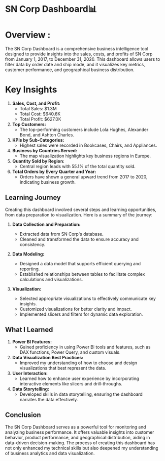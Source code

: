 # SN Corp Dashboard📊

# Overview : 
The SN Corp Dashboard is a comprehensive business intelligence tool designed to provide insights into the sales, costs, and profits of SN Corp from January 1, 2017, to December 31, 2020. This dashboard allows users to filter data by order date and ship mode, and it visualizes key metrics, customer performance, and geographical business distribution.

# Key Insights
1. **Sales, Cost, and Profit:** 
   - Total Sales: $1.3M
   - Total Cost: $640.6K
   - Total Profit: $627.0K
2. **Top Customers:** 
   - The top-performing customers include Lola Hughes, Alexander Bond, and Ashton Charles.
3. **KPIs by Sub-Categories:** 
   - Highest sales were recorded in Bookcases, Chairs, and Appliances.
4. **Business by Countries Served:** 
   - The map visualization highlights key business regions in Europe.
5. **Quantity Sold by Region:** 
   - Central region leads with 55.1% of the total quantity sold.
6. **Total Orders by Every Quarter and Year:** 
   - Orders have shown a general upward trend from 2017 to 2020, indicating business growth.

## Learning Journey
Creating this dashboard involved several steps and learning opportunities, from data preparation to visualization. Here is a summary of the journey:

1. **Data Collection and Preparation:**
   - Extracted data from SN Corp's database.
   - Cleaned and transformed the data to ensure accuracy and consistency.

2. **Data Modeling:**
   - Designed a data model that supports efficient querying and reporting.
   - Established relationships between tables to facilitate complex calculations and visualizations.

3. **Visualization:**
   - Selected appropriate visualizations to effectively communicate key insights.
   - Customized visualizations for better clarity and impact.
   - Implemented slicers and filters for dynamic data exploration.

## What I Learned
1. **Power BI Features:**
   - Gained proficiency in using Power BI tools and features, such as DAX functions, Power Query, and custom visuals.
2. **Data Visualization Best Practices:**
   - Improved my understanding of how to choose and design visualizations that best represent the data.
3. **User Interaction:**
   - Learned how to enhance user experience by incorporating interactive elements like slicers and drill-throughs.
4. **Data Storytelling:**
   - Developed skills in data storytelling, ensuring the dashboard narrates the data effectively.

## Conclusion
The SN Corp Dashboard serves as a powerful tool for monitoring and analyzing business performance. It offers valuable insights into customer behavior, product performance, and geographical distribution, aiding in data-driven decision-making. The process of creating this dashboard has not only enhanced my technical skills but also deepened my understanding of business analytics and data visualization.
